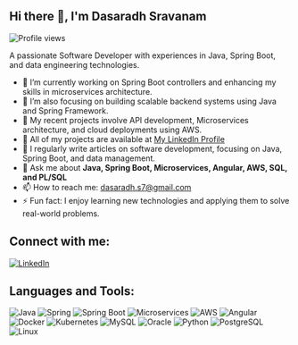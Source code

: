 ## Hi there 👋, I'm Dasaradh Sravanam

![Profile views](https://komarev.com/ghpvc/?username=Dasaradh-sravanam&color=blue)

A passionate Software Developer with experiences in Java, Spring Boot, and data engineering technologies.

- 🔭 I’m currently working on Spring Boot controllers and enhancing my skills in microservices architecture.
- 🚀 I’m also focusing on building scalable backend systems using Java and Spring Framework.
- 💼 My recent projects involve API development, Microservices architecture, and cloud deployments using AWS.
- 📄 All of my projects are available at [My LinkedIn Profile](https://www.linkedin.com/in/dasaradhsrav)
- 📝 I regularly write articles on software development, focusing on Java, Spring Boot, and data management.
- 💬 Ask me about **Java, Spring Boot, Microservices, Angular, AWS, SQL, and PL/SQL**
- 📫 How to reach me: [dasaradh.s7@gmail.com](mailto:dasaradh.s7@gmail.com)
- ⚡ Fun fact: I enjoy learning new technologies and applying them to solve real-world problems.

## Connect with me:
[![LinkedIn](https://img.shields.io/badge/LinkedIn-blue)](https://www.linkedin.com/in/dasaradh-sravanam/)

## Languages and Tools:
![Java](https://img.shields.io/badge/Java-ED8B00?style=for-the-badge&logo=java&logoColor=white)
![Spring](https://img.shields.io/badge/Spring-6DB33F?style=for-the-badge&logo=spring&logoColor=white)
![Spring Boot](https://img.shields.io/badge/Spring_Boot-6DB33F?style=for-the-badge&logo=spring-boot&logoColor=white)
![Microservices](https://img.shields.io/badge/Microservices-2496ED?style=for-the-badge&logo=microservices&logoColor=white)
![AWS](https://img.shields.io/badge/AWS-232F3E?style=for-the-badge&logo=amazon-aws&logoColor=white)
![Angular](https://img.shields.io/badge/Angular-DD0031?style=for-the-badge&logo=angular&logoColor=white)
![Docker](https://img.shields.io/badge/Docker-2496ED?style=for-the-badge&logo=docker&logoColor=white)
![Kubernetes](https://img.shields.io/badge/Kubernetes-326CE5?style=for-the-badge&logo=kubernetes&logoColor=white)
![MySQL](https://img.shields.io/badge/MySQL-00000F?style=for-the-badge&logo=mysql&logoColor=white)
![Oracle](https://img.shields.io/badge/Oracle-F80000?style=for-the-badge&logo=oracle&logoColor=white)
![Python](https://img.shields.io/badge/Python-3776AB?style=for-the-badge&logo=python&logoColor=white)
![PostgreSQL](https://img.shields.io/badge/PostgreSQL-316192?style=for-the-badge&logo=postgresql&logoColor=white)
![Linux](https://img.shields.io/badge/Linux-FCC624?style=for-the-badge&logo=linux&logoColor=black)



